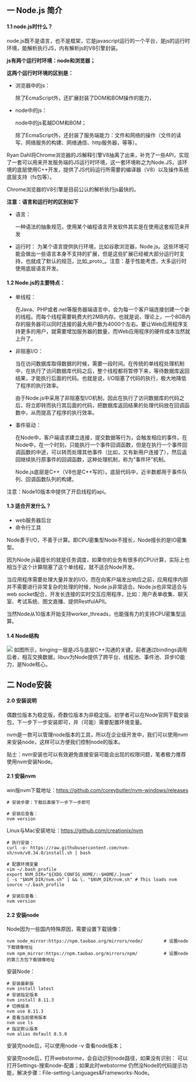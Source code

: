 ## 一 Node.js 简介

#### 1.1 node.js时什么？


node.js既不是语言，也不是框架，它是javascript运行的一个平台，是js的运行时环境，能解析执行JS，内有解析js的V8引擎封装。

**js有两个运行时环境：node和浏览器；**

**这两个运行时环境的区别是：**

+ 浏览器中的js：

    除了EcmaScript外，还扩展封装了DOM和BOM操作的能力，

+ node中的js：

    node中的js茗越DOM和BOM；

    除了EcmaScript外，还封装了服务端能力：文件和网络的操作（文件的读写、网络服务的构建、网络通信、http服务器，等等）。



Ryan Dahl将Chrome浏览器的JS解释引擎V8抽离了出来，补充了一些API，实现了一套可以用来开发服务端的JS运行时环境，这一套环境称之为Node.JS，该环境的底层使用C++开发，提供了JS代码运行所需要的编译器（V8）以及操作系统底层支持（fs包等）。

Chrome浏览器的V8引擎是目前公认的解析执行js最快的。

**注意：语言和运行时的区别如下**
- 语言：

    一种语法的抽象规范，使用某个编程语言开发软件其实是在使用这套规范来开发

- 运行时：
    为某个语言提供执行环境，比如谷歌浏览器，Node.js。这些环境可能会做出一些语言本身不支持的扩展，但是这些扩展已经被大部分运行时支持，也就成了默认的规范，比如_proto_。注意：基于性能考虑，大多运行时使用底层语言开发。

#### 1.2 Node.js的主要特点：
- 单线程：

    在Java、PHP或者.net等服务器端语言中，会为每一个客户端连接创建一个新的线程。而每个线程需要耗费大约2MB内存。也就是说，理论上，一个8GB内存的服务器可以同时连接的最大用户数为4000个左右。要让Web应用程序支持更多的用户，就需要增加服务器的数量，而Web应用程序的硬件成本当然就上升了。
- 非阻塞I/O：

    当在访问数据库取得数据的时候，需要一段时间。在传统的单线程处理机制中，在执行了访问数据库代码之后，整个线程都将暂停下来，等待数据库返回结果，才能执行后面的代码。也就是说，I/O阻塞了代码的执行，极大地降低了程序的执行效率。
    
    由于Node.js中采用了非阻塞型I/O机制，因此在执行了访问数据库的代码之后，将立即转而执行其后面的代码，把数据库返回结果的处理代码放在回调函数中，从而提高了程序的执行效率。
- 事件驱动：

    在Node中，客户端请求建立连接，提交数据等行为，会触发相应的事件。在Node中，在一个时刻，只能执行一个事件回调函数，但是在执行一个事件回调函数的中途，可以转而处理其他事件（比如，又有新用户连接了），然后返回继续执行原事件的回调函数，这种处理机制，称为“事件环”机制。

    Node.js底层是C++（V8也是C++写的）。底层代码中，近半数都用于事件队列、回调函数队列的构建。

注意：Node10版本中提供了开启线程的api。

#### 1.3 适合开发什么？

+ web服务器后台
+ 命令行工具

Node善于I/O，不善于计算。即CPU密集型Node不擅长，Node擅长的是IO密集型。  

因为Node.js最擅长的就是任务调度，如果你的业务有很多的CPU计算，实际上也相当于这个计算阻塞了这个单线程，就不适合Node开发。  

当应用程序需要处理大量并发的I/O，而在向客户端发出响应之前，应用程序内部并不需要进行非常复杂的处理的时候，Node.js非常适合。Node.js也非常适合与web socket配合，开发长连接的实时交互应用程序，比如：用户表单收集、聊天室、考试系统、图文直播、提供RestfulAPII。  

当然Node从10版本开始支持worker_threads，也能强有力的支持CPU密集型运算。

#### 1.4 Node结构

![](/images/JavaScript/node-01.png)
如图所示，binging一层是JS与底层C++沟通的关键，前者通过bindings调用后者，相互交换数据，libuv为Node提供了跨平台、线程池、事件池、异步IO能力，是Node核心。

## 二 Node安装

#### 2.0 安装说明

偶数位版本为稳定版，奇数位版本为非稳定版。初学者可以在Node官网下载安装包，下一步下一步安装即可，并（可能）需要配置环境变量。  

nvm是一款可以管理node版本的工具，所以在企业级开发中，我们可以使用nvm来安装node，这样可以方便我们控制node的版本。  

贴士：nvm安装也可以有效避免直接安装可能会出现的权限问题，笔者极力推荐使用nvm安装Node。

#### 2.1 安装nvm

win版nvm下载地址：https://github.com/coreybutler/nvm-windows/releases  

```
# 安装步骤：下载后直接下一步下一步即可

# 安装后查看：
nvm version
```

Linux与Mac安装地址：https://github.com/creationix/nvm  

```
# 执行安装：
curl -o- https://raw.githubusercontent.com/nvm-sh/nvm/v0.34.0/install.sh | bash

# 配置环境变量
vim ~/.bash_profile
export NVM_DIR="${XDG_CONFIG_HOME/:-$HOME/.}nvm"
[ -s "$NVM_DIR/nvm.sh" ] && \. "$NVM_DIR/nvm.sh" # This loads nvm
source ~/.bash_profile

# 安装后查看：
nvm version
```

#### 2.2 安装node

Node因为一些国内特殊原因，需要设置下载镜像：
```
nvm node_mirror:https://npm.taobao.org/mirrors/node/        # 设置node下载镜像地址
nvm npm_mirror:https://npm.taobao.org/mirrors/npm/          # 设置node的第三方包下载镜像地址
```

安装Node：
```
# 安装最新版
nvm install latest
# 安装指定版本
nvm install 8.11.3
# 切换版本
nvm use 8.11.3
# 查看当前使用版本
nvm use ls
# 指定默认版本
nvm alias default 8.5.0
```

安装完node后，可以使用node -v 查看node版本；  

安装完node后，打开webstorme，会自动识别node路径，如果没有识别：
可以打开Settings-搜索node-配置；如果此时webstorme 仍然没Node的代码提示功能，解决步骤：File-setting-Languages&Frameworks-Node。
